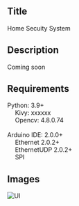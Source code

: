 ## Title
Home Secuity System

## Description 
Coming soon

## Requirements
Python: 3.9+  
&emsp; Kivy: xxxxxx  
&emsp; Opencv: 4.8.0.74 
<br />
<br />
Arduino IDE: 2.0.0+  
&emsp; Ethernet 2.0.2+  
&emsp; EthernetUDP 2.0.2+  
&emsp; SPI

## Images
![UI](https://github.com/Beau28713/homesecurity/assets/65408911/e70ace1c-829a-49c2-b095-ec419f599bb8)
